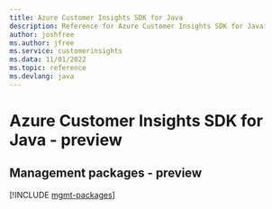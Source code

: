 ```yaml
---
title: Azure Customer Insights SDK for Java
description: Reference for Azure Customer Insights SDK for Java
author: joshfree
ms.author: jfree
ms.service: customerinsights
ms.data: 11/01/2022
ms.topic: reference
ms.devlang: java
---
```

# Azure Customer Insights SDK for Java - preview

## Management packages - preview
[!INCLUDE [mgmt-packages](customer-insights-mgmt-index.md)]